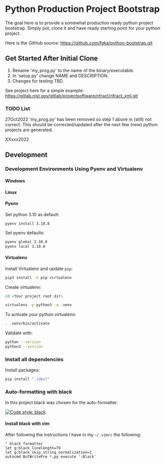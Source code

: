 # Python Production Project Bootstrap

The goal here is to provide a somewhat production ready python project bootstrap. 
Simply put, clone it and have ready starting point for your python project.

Here is the GitHub source: https://github.com/fgka/python-bootstrap.git

## Get Started After Initial Clone
1. Rename 'my_prog.py' to the name of the binary/executable.
2. In 'setup.py' change NAME and DESCRIPTION.
3. Changes for testing TBD.

See project here for a simple example: https://gitlab.nist.gov/gitlab/projectsoftware/nfract/nfract_xml.git

### TODO List
27Oct2022
 'my_prog.py' has been removed so step 1 above in (still) not correct.
This should be corrected/updated after the next few (new) python projects are
generated.

XXxxx2022

## Development 

### Development Environments Using Pyenv and Virtualenv

#### Windows

#### Linux


#### Pyenv


Set python 3.10 as default:
```basn
pyenv install 3.10.8
```

Set pyenv defaults:
```bash
pyenv global 3.10.8
pyenv local 3.10.8
```

#### Virtualenv

Install Virtualenv and update `pip`:
```bash
pip3 install -U pip virtualenv
```

Create virtualenv:
```bash
cd <Your project root dir>

virtualenv -p python3 -q .venv
```

To activate your python virtualenv:
```bash
. .venv/bin/activate
```

Validate with:
```bash
python --version
python3 --version
```

### Install all dependencies

Install packages:
```bash
pip install ".[dev]"
```

### Auto-formatting with black

In this project black was chosen for the auto-formatter.

[![Code style: black](https://img.shields.io/badge/code%20style-black-000000.svg)](https://github.com/python/black)

#### Install black with vim

After following the instructions I have in my ``~/.vimrc`` the following:

```vimrc
" black formatter
let g:black_linelength=79
let g:black_skip_string_normalization=1
autocmd BufWritePre *.py execute ':Black'
```

